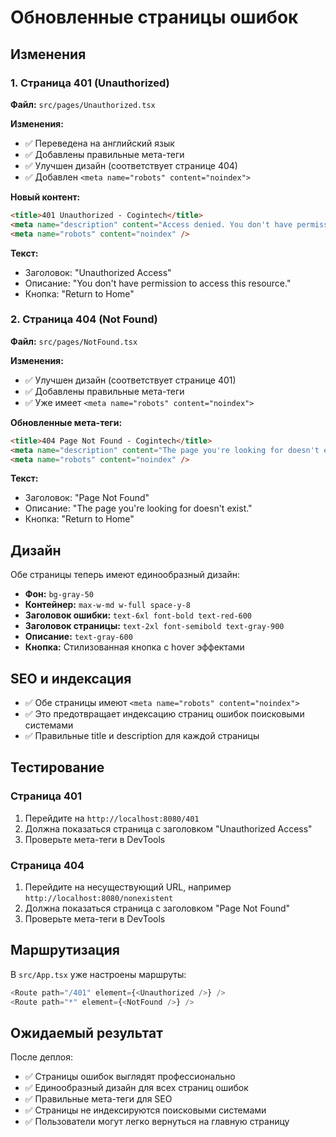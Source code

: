 # Обновленные страницы ошибок

## Изменения

### 1. Страница 401 (Unauthorized)

**Файл:** `src/pages/Unauthorized.tsx`

**Изменения:**
- ✅ Переведена на английский язык
- ✅ Добавлены правильные мета-теги
- ✅ Улучшен дизайн (соответствует странице 404)
- ✅ Добавлен `<meta name="robots" content="noindex">`

**Новый контент:**
```html
<title>401 Unauthorized - Cogintech</title>
<meta name="description" content="Access denied. You don't have permission to access this resource." />
<meta name="robots" content="noindex" />
```

**Текст:**
- Заголовок: "Unauthorized Access"
- Описание: "You don't have permission to access this resource."
- Кнопка: "Return to Home"

### 2. Страница 404 (Not Found)

**Файл:** `src/pages/NotFound.tsx`

**Изменения:**
- ✅ Улучшен дизайн (соответствует странице 401)
- ✅ Добавлены правильные мета-теги
- ✅ Уже имеет `<meta name="robots" content="noindex">`

**Обновленные мета-теги:**
```html
<title>404 Page Not Found - Cogintech</title>
<meta name="description" content="The page you're looking for doesn't exist." />
<meta name="robots" content="noindex" />
```

**Текст:**
- Заголовок: "Page Not Found"
- Описание: "The page you're looking for doesn't exist."
- Кнопка: "Return to Home"

## Дизайн

Обе страницы теперь имеют единообразный дизайн:

- **Фон:** `bg-gray-50`
- **Контейнер:** `max-w-md w-full space-y-8`
- **Заголовок ошибки:** `text-6xl font-bold text-red-600`
- **Заголовок страницы:** `text-2xl font-semibold text-gray-900`
- **Описание:** `text-gray-600`
- **Кнопка:** Стилизованная кнопка с hover эффектами

## SEO и индексация

- ✅ Обе страницы имеют `<meta name="robots" content="noindex">`
- ✅ Это предотвращает индексацию страниц ошибок поисковыми системами
- ✅ Правильные title и description для каждой страницы

## Тестирование

### Страница 401
1. Перейдите на `http://localhost:8080/401`
2. Должна показаться страница с заголовком "Unauthorized Access"
3. Проверьте мета-теги в DevTools

### Страница 404
1. Перейдите на несуществующий URL, например `http://localhost:8080/nonexistent`
2. Должна показаться страница с заголовком "Page Not Found"
3. Проверьте мета-теги в DevTools

## Маршрутизация

В `src/App.tsx` уже настроены маршруты:

```typescript
<Route path="/401" element={<Unauthorized />} />
<Route path="*" element={<NotFound />} />
```

## Ожидаемый результат

После деплоя:
- ✅ Страницы ошибок выглядят профессионально
- ✅ Единообразный дизайн для всех страниц ошибок
- ✅ Правильные мета-теги для SEO
- ✅ Страницы не индексируются поисковыми системами
- ✅ Пользователи могут легко вернуться на главную страницу 